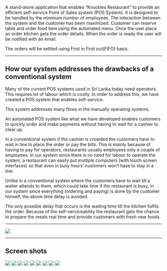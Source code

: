 A stand-alone application that enables “Knuckles Restaurant” to provide an efficient self-service Point of Sales system (POS System). It is designed to be handled by the minimum number of employees. The interaction between the system and the customer has been maximized. Customer can reserve table and order food item using the automated menu. Once the user place an order kitchen gets the order details. When the order is ready the user will be notified with an email. 

The orders will be settled using First in First out(FIFO) basis.
***
## How our system addresses the drawbacks of a conventional system
Many of the current POS systems used in Sri Lanka today need operators. This requires lot of labour which is costly. In order to address this, we have created a POS system that enables self-service.

This system addresses many flows in the manually operating systems.

An automated POS system like what we have developed enables customers to quickly order and make payments without having to wait for a cashier to clear up.

In a conventional system if the cashier is crowded the customers have to wait in line to place the order or pay the bills. This is mainly because of having to pay for operators, restaurants usually employees only a couple of employees. In our system since there is no need for labour to operate the system, a restaurant can easily put multiple computers (with touch screen interfaces) so that even in busy hours’ customers won’t have to stay in a line.

Unlike in a conventional system where the customers have to wait till a waiter attends to them, which could take time if the restaurant is busy, in our system since everything (ordering and paying) is done by the customer himself, the above time delay is avoided.

The only possible delay that occurs is the waiting time till the kitchen fulfils the order. Because of the self-serviceability the restaurant gets the chance to prepare the meals real time and provide customers with fresh new foods.
***
![](githubReedmeImages/usecase.jpg)
***
## Screen shots
![](githubReedmeImages/home.png)
![](githubReedmeImages/signin.png)
![](githubReedmeImages/admin.png)
![](githubReedmeImages/adminhome.png)
![](githubReedmeImages/cheff.png)
![](githubReedmeImages/cheffhome.png)
![](githubReedmeImages/payment.png)
![](githubReedmeImages/recipt.png)
![](githubReedmeImages/takaway.png)
